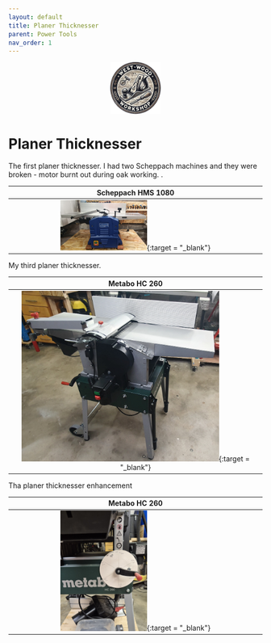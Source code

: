 ```yaml
---
layout: default
title: Planer Thicknesser
parent: Power Tools
nav_order: 1
---
```


<p align="center"> <img src="../media/www_logo.png" width="20%" height="20%"/> </p>

#  Planer Thicknesser

The first planer thicknesser. I had two Scheppach machines and they were broken - motor burnt out during oak working. 
.

|                                                                       Scheppach HMS 1080                                                                       |
|:--------------------------------------------------------------------------------------------------------------------------------------------------------------:|
| [<img alt="image" height="35%" src="/media/Scheppach_HMS_1080.jpg" width="35%"/>](https://garlatti.github.io/media/Scheppach_HMS_1080.jpg){:target = "_blank"} | 

My third planer thicknesser.  

|                                                                    Metabo HC 260                                                                     |
|:----------------------------------------------------------------------------------------------------------------------------------------------------:|
|  [<img alt="image" height="80%" src="/media/Metabo_HC260.jpg" width="80%"/>](https://garlatti.github.io/media/Metabo_HC260.jpg){:target = "_blank"}  |  [<img alt="image" height="80%" src="/media/Metabo_HC260_1.jpg" width="80%"/>](https://garlatti.github.io/media/Metabo_HC260_1.jpg){:target = "_blank"}  | 

Tha planer thicknesser enhancement  

|                                                                                     Metabo HC 260                                                                                      |
|:--------------------------------------------------------------------------------------------------------------------------------------------------------------------------------------:|
| [<img alt="image" height="35%" src="/media/Planer_Thicknesser_Enhancement.jpg" width="35%"/>](https://garlatti.github.io/media/Planer_Thicknesser_Enhancement.jpg){:target = "_blank"} | 

